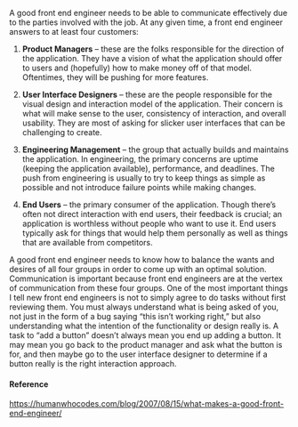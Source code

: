 A good front end engineer needs to be able to communicate effectively due to the parties involved with the job. At any given time, a front end engineer answers to at least four customers:

1. **Product Managers** – these are the folks responsible for the direction of the application. They have a vision of what the application should offer to users and (hopefully) how to make money off of that model. Oftentimes, they will be pushing for more features.
   
2. **User Interface Designers** – these are the people responsible for the visual design and interaction model of the application. Their concern is what will make sense to the user, consistency of interaction, and overall usability. They are most of asking for slicker user interfaces that can be challenging to create.
   
3. **Engineering Management** – the group that actually builds and maintains the application. In engineering, the primary concerns are uptime (keeping the application available), performance, and deadlines. The push from engineering is usually to try to keep things as simple as possible and not introduce failure points while making changes.
   
4. **End Users** – the primary consumer of the application. Though there’s often not direct interaction with end users, their feedback is crucial; an application is worthless without people who want to use it. End users typically ask for things that would help them personally as well as things that are available from competitors.

A good front end engineer needs to know how to balance the wants and desires of all four groups in order to come up with an optimal solution. Communication is important because front end engineers are at the vertex of communication from these four groups.
One of the most important things I tell new front end engineers is not to simply agree to do tasks without first reviewing them. You must always understand what is being asked of you, not just in the form of a bug saying “this isn’t working right,” but also understanding what the intention of the functionality or design really is. A task to “add a button” doesn’t always mean you end up adding a button. It may mean you go back to the product manager and ask what the button is for, and then maybe go to the user interface designer to determine if a button really is the right interaction approach.


#### Reference
https://humanwhocodes.com/blog/2007/08/15/what-makes-a-good-front-end-engineer/
